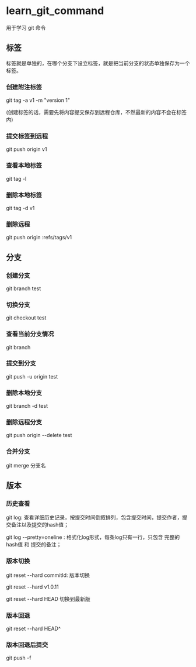 # learn_git_command
用于学习 git 命令

## 标签
标签就是单独的，在哪个分支下设立标签，就是把当前分支的状态单独保存为一个标签。

### 创建附注标签
git tag -a v1 -m "version 1"

(创建标签的话，需要先将内容提交保存到远程仓库，不然最新的内容不会在标签内)

### 提交标签到远程
git push origin v1

### 查看本地标签
git tag -l

### 删除本地标签
git tag -d v1

### 删除远程
git push origin :refs/tags/v1


## 分支

### 创建分支
git branch test

### 切换分支
git checkout test

### 查看当前分支情况
git branch

### 提交到分支
git push -u origin test

### 删除本地分支
git branch -d test

### 删除远程分支
git push origin --delete test

### 合并分支
git merge 分支名

## 版本

### 历史查看

git log: 查看详细历史记录，按提交时间倒叙排列，包含提交时间，提交作者，提交备注以及提交的hash值；

git log --pretty=oneline : 格式化log形式，每条log只有一行，只包含 完整的hash值 和 提交的备注；


### 版本切换

git reset --hard commitId: 版本切换

git reset --hard v1.0.11

git reset --hard HEAD 切换到最新版

### 版本回退

git reset --hard HEAD^

### 版本回退后提交

git push -f
